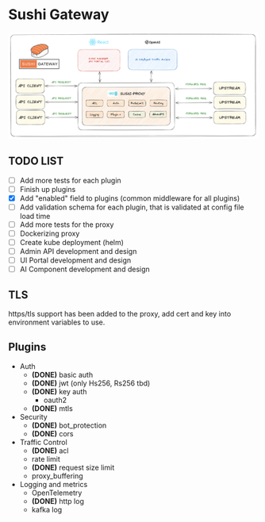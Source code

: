 # Sushi Gateway

![High Level Design](./docs/images/design.png)

## TODO LIST
- [ ] Add more tests for each plugin
- [ ] Finish up plugins
- [x] Add "enabled" field to plugins (common middleware for all plugins)
- [ ] Add validation schema for each plugin, that is validated at config file load time
- [ ] Add more tests for the proxy
- [ ] Dockerizing proxy
- [ ] Create kube deployment (helm)
- [ ] Admin API development and design
- [ ] UI Portal development and design
- [ ] AI Component development and design

## TLS
https/tls support has been added to the proxy, add cert and key into environment variables to use.

## Plugins
- Auth
  - **(DONE)** basic auth
  - **(DONE)** jwt (only Hs256, Rs256 tbd)
  - **(DONE)** key auth
    - oauth2
  - **(DONE)** mtls 
- Security
  - **(DONE)** bot_protection
  - **(DONE)** cors
- Traffic Control
  - **(DONE)** acl
  - rate limit
  - **(DONE)** request size limit
  - proxy_buffering
- Logging and metrics
  - OpenTelemetry
  - **(DONE)** http log
  - kafka log
    
